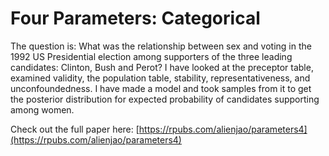 # Four Parameters: Categorical

The question is: What was the relationship between sex and voting in the 1992 US Presidential election among supporters of the three leading candidates: Clinton, Bush and Perot? I have looked at the preceptor table, examined validity, the population table, stability, representativeness, and unconfoundedness. I have made a model and took samples from it to get the posterior distribution for expected probability of candidates supporting among women.

Check out the full paper here: [https://rpubs.com/alienjao/parameters4](https://rpubs.com/alienjao/parameters4)

